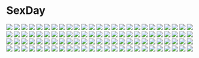 # SexDay
![](https://konachan.com/jpeg/2558293e718789615820ff913a99aac7/Konachan.com%20-%20244011%20bow%20breasts%20butterfly%20fan%20gray_hair%20green_eyes%20hat%20headband%20long_hair%20myon%20petals%20pink_eyes%20pink_hair%20ribbons%20short_hair%20skirt%20sword%20touhou%20weapon.jpg)
![](https://konachan.com/jpeg/361938b6906a000962d4707243e1179c/Konachan.com%20-%20150872%20all_male%20book%20brown_hair%20death_note%20male%20noctiscinema%20red_eyes%20shirt%20short_hair%20tie%20yagami_light.jpg)
![](https://konachan.com/image/35b1c114cc274905f8058d85826d680e/Konachan.com%20-%20183273%20ebi_193%20touhou%20yakumo_yukari.jpg)
![](https://konachan.com/image/0f0bfc088c4cb6f08602e0f29ac2c4a4/Konachan.com%20-%20162160%20breasts%20cleavage%20dangan_neko%20vocaloid%20yowane_haku.jpg)
![](https://konachan.com/jpeg/867f97db77b01b9b98680f1e076081ba/Konachan.com%20-%20187031%20ass%20breasts%20game_cg%20inamori_chizuru%20long_hair%20pajamas%20panties%20pink_eyes%20red_hair%20rinka_%28yuyutei%29%20softhouse-seal%20teddy_bear%20underwear.jpg)
![](https://konachan.com/image/95ea3d52faba1283cb453fb0b3447583/Konachan.com%20-%20178888%20blush%20deadline%20dress%20fantasista_doll%20glasses%20hat%20nohohon%20nurse%20nyama%20pantyhose%20petite%20shiinomi%20tarte_%28fantasista_doll%29%20thighhighs%20wink.jpg)
![](https://konachan.com/jpeg/024e825eead3bece477b5653ed911f4a/Konachan.com%20-%20280482%20bikini%20black_hair%20blue_eyes%20breast_hold%20breasts%20hat%20long_hair%20original%20pecco_chan%20swimsuit%20water%20waterfall%20wet.jpg)
![](https://konachan.com/jpeg/0f47f9263029e5455a1abe565c6041e2/Konachan.com%20-%20295410%20apple228%20brown_hair%20crying%20dress%20goth-loli%20lolita_fashion%20long_hair%20original%20purple_eyes%20rain%20tears%20umbrella%20water.jpg)
![](https://konachan.com/image/ecbb2090e5655841c56ad57d24eb0994/Konachan.com%20-%2015309%20galaxy_angel%20milfeulle_sakuraba%20ranpha_franboise.jpg)
![](https://konachan.com/image/3eab8e52b899bed2250ceb2329040143/Konachan.com%20-%20132249%20amami_haruka%20idolmaster.jpg)
![](https://konachan.com/image/518111602f62d5e63180ed4f720e2a01/Konachan.com%20-%2013572%20calendar%20louise_fran%C3%A7oise_le_blanc_de_la_valli%C3%A8re%20nipples%20open_shirt%20panties%20pink_hair%20thighhighs%20underwear%20vector%20wave_ride%20zero_no_tsukaima.jpg)
![](https://konachan.com/jpeg/0b5f34c2ea263514272e46e9aefe3bbb/Konachan.com%20-%2082793%20kikuchi_seiji%20open_shirt%20tagme.jpg)
![](https://konachan.com/image/2221bd8f3d7276830efbe0b758459f49/Konachan.com%20-%20152657%20animal_ears%20bunny_ears%20bunnygirl%20calendar%20guitar%20hapymaher%20hasuno_saki%20instrument%20koku%20naitou_maia%20panties%20stockings%20tail%20thighhighs%20underwear.jpg)
![](https://konachan.com/jpeg/e9124584117205e47044a424bf05b46b/Konachan.com%20-%2019871%20blonde_hair%20green_eyes%20hina_ichigo%20rozen_maiden.jpg)
![](https://konachan.com/jpeg/a30af562f94e4ff203e047aef99c8f61/Konachan.com%20-%20222701%20angel%20blonde_hair%20nude%20original%20phantania%20red_eyes%20short_hair%20tears%20white%20wings.jpg)
![](https://konachan.com/image/4fea9469450a348bb2778fbe0ac5dceb/Konachan.com%20-%2022783%20natsume_maya%20tenjou_tenge.jpg)
![](https://konachan.com/image/a4f48dd88952113c12178283aef2b30f/Konachan.com%20-%20255906%20ass%20barefoot%20blonde_hair%20blush%20bow%20fate_grand_order%20fate_%28series%29%20loli%20long_hair%20magic%20panties%20red_eyes%20tagme_%28artist%29%20teddy_bear%20underwear%20white.jpg)
![](https://konachan.com/image/b791d49af7d4afcdd73263d33286f9bb/Konachan.com%20-%207550%20animal_ears%20catgirl%20houden_eizou%20white.jpg)
![](https://konachan.com/jpeg/682b92c6d6f463297d4fd666979e799a/Konachan.com%20-%20273850%20annin_doufu%20blonde_hair%20building%20city%20clouds%20flowers%20green_eyes%20idolmaster%20long_hair%20necklace%20paper%20satou_shin%20skirt%20sky%20twintails.jpg)
![](https://konachan.com/image/c931d737ff5990de7bd7a5a1ce9febcd/Konachan.com%20-%20199209%20animal%20bird%20black%20black_hair%20choker%20cross%20dress%20goth-loli%20lolita_fashion%20long_hair%20original%20pixiv_fantasia%20red_eyes%20swd3e2%20sword%20weapon.jpg)
![](https://konachan.com/jpeg/93bb5031d9d4ed7e5c8a4a7c738a4034/Konachan.com%20-%20279874%20ardenlolo%20brown_eyes%20brown_hair%20food%20original%20school_uniform%20short_hair%20tree%20watermark.jpg)
![](https://konachan.com/image/08bd39ba3edf10aab3d61a97e9bc75f5/Konachan.com%20-%2022314%20kirisame_marisa%20touhou%20witch.jpg)
![](https://konachan.com/image/9b243d9f1caba6d3c6137026dd395b15/Konachan.com%20-%20179670%20boots%20brown_eyes%20brown_hair%20glasses%20gloves%20hat%20katana%20kikivi%20long_hair%20original%20sword%20thighhighs%20weapon.jpg)
![](https://konachan.com/jpeg/5aa3cf51387fd46ce7ccffc29501bb7c/Konachan.com%20-%20165911%20breasts%20censored%20cum%20game_cg%20green_eyes%20maki_yahiro%20nipples%20no_bra%20nopan%20pink_hair%20pussy%20pussy_juice%20school_uniform%20thighhighs%20twintails.jpg)
![](https://konachan.com/image/6b9932bcc962230370acd022ab007fb3/Konachan.com%20-%20230909%20ass%20black_hair%20boots%20breasts%20brown_eyes%20cangkong%20cleavage%20mikasa_ackerman%20panties%20short_hair%20skirt%20sunset%20sword%20thighhighs%20underwear%20uniform%20weapon.jpg)
![](https://konachan.com/image/c717bb7972bd1231b1d0f168169d5e1b/Konachan.com%20-%20219141%20kagamine_len%20kagamine_rin%20launch%20male%20mirror%20reflection%20vocaloid.jpg)
![](https://konachan.com/jpeg/04f6d7791697f92abac62951885ace6e/Konachan.com%20-%20214556%20blonde_hair%20blush%20fang%20food%20fooyuta%20granblue_fantasy%20loli%20long_hair%20pointed_ears%20shingeki_no_bahamut%20vampire%20vampy%20wings.jpg)
![](https://konachan.com/image/45a2cf1bbff3d6836336476564749dcd/Konachan.com%20-%2074622%20landscape%20original%20petals%20pink%20scenic%20sky%20tagme%20tree.jpg)
![](https://konachan.com/image/b23346fcdf97754857162b77cc830dba/Konachan.com%20-%2095984%20blonde_hair%20bow%20chain%20horns%20ibuki_suika%20nishikou_meri%20panties%20purple_eyes%20thighhighs%20touhou%20underwear%20undressing.jpg)
![](https://konachan.com/image/e35e7e9a6774df1ba1d97b9cb17f3942/Konachan.com%20-%20183462%20blush%20breasts%20mameshiba%20nipples%20nude%20pubic_hair%20saten_ruiko%20to_aru_kagaku_no_railgun%20to_aru_majutsu_no_index.jpg)
![](https://konachan.com/image/ecf4d1b71c912aed60ef06be4ae320f1/Konachan.com%20-%2082492%20blonde_hair%20headphones%20kagamine_rin%20vocaloid%20yamadori_yoshitomo.jpg)
![](https://konachan.com/jpeg/4b98980436e7a87aee5804cd2fe512cf/Konachan.com%20-%20187218%202girls%20animal%20ass%20blush%20kneehighs%20loli%20long_hair%20navel%20nopan%20original%20panties%20penguin%20pink_hair%20shark%20skirt%20tears%20thighhighs%20twintails%20underwear%20youm.jpg)
![](https://konachan.com/jpeg/1415b65f2c7253dba99d4e9d17596dc9/Konachan.com%20-%20239547%20animal_ears%20autumn%20blonde_hair%20blush%20bow%20catgirl%20clouds%20dress%20fang%20headdress%20leaves%20long_hair%20maid%20nanairo_fuusen%20red_eyes%20sky%20tail%20thighhighs%20tree.jpg)
![](https://konachan.com/image/195327de5dd3ffe9b22458aced33e6ad/Konachan.com%20-%20140324%20aikura_%28twilight_dusk%29%20hatsune_miku%20miku_append%20vocaloid.jpg)
![](https://konachan.com/jpeg/ddc58cd6aac263bc599496adfe15a94b/Konachan.com%20-%20198749%20bodysuit%20dark%20dragonball%20fire%20freezer%20frieza%20logo%20mask%20tail.jpg)
![](https://konachan.com/image/5a44f84497bcf54f5f49c7a624e0d88d/Konachan.com%20-%20155596%20animal_ears%20bunny_ears%20bunnygirl%20kuro_suto_sukii%20long_hair%20pantyhose%20pink_hair%20red_eyes%20reisen_udongein_inaba%20skirt%20tie%20touhou%20zoom_layer.jpg)
![](https://konachan.com/jpeg/e4b240bf2cdf23dc8b3bef55aae503cd/Konachan.com%20-%2044409%20aoba_tsugumi%20kannagi_crazy_shrine_maidens%20nagi%20school_uniform.jpg)
![](https://konachan.com/image/1c977ce4eba8de7aeb8c01f2e522c7b8/Konachan.com%20-%2016132%20iwakura_lain%20serial_experiments_lain.jpg)
![](https://konachan.com/image/fe25dc920f247c006ecc9f2951d32b9f/Konachan.com%20-%20115186%20bunny%20segnoj.jpg)
![](https://konachan.com/jpeg/f2de771e9e42f7c470effa029f39ab02/Konachan.com%20-%20303212%20aqua_eyes%20blush%20breasts%20bunny_ears%20censored%20hoodie%20navel%20nipples%20no_bra%20nopan%20original%20otokuyou%20pussy%20shirt_lift%20short_hair%20stockings%20white%20white_hair.jpg)
![](https://konachan.com/image/595557e94730d196d93d33bf13836e72/Konachan.com%20-%20241009%205240mosu%20blush%20food%20gabriel_dropout%20ice_cream%20kneehighs%20park%20purple_eyes%20red_hair%20satanichia_kurumizawa_mcdowell%20school_uniform%20short_hair%20skirt%20tie.jpg)
![](https://konachan.com/jpeg/7073f9c54197ed9bfd3df5391929976b/Konachan.com%20-%20297202%20dress%20houchi_shoujo%20kneehighs%20twintails%20ushiwakamaru_%28houchi_shoujo%29%20vonokim%20water%20yellow_eyes.jpg)
![](https://konachan.com/image/11a04e9ea74baf4206adbd3a3d84c6a5/Konachan.com%20-%20171179%20blush%20breast_hold%20breasts%20headband%20logo%20long_hair%20nipples%20no_bra%20open_shirt%20panties%20purple_eyes%20red_hair%20socks%20tenmaso%20underwear%20watermark%20whirlpool.jpg)
![](https://konachan.com/image/7220e96a33f2b06d63fb72410f7fc302/Konachan.com%20-%20204562%20ass%20blonde_hair%20blue_eyes%20breasts%20crown%20jpeg_artifacts%20long_hair%20navel%20nipples%20nude%20princess_peach%20sigurdhosenfeld%20super_mario.jpg)
![](https://konachan.com/image/767e16e67eb33f69c23aa4ddf2458b07/Konachan.com%20-%2083688%20all_male%20archer%20blood%20emiya_shirou%20fate_%28series%29%20fate_stay_night%20katana%20male%20skyt2%20sword%20weapon.jpg)
![](https://konachan.com/jpeg/87df9bc7211de5caf2074d28a8db1e06/Konachan.com%20-%20278095%20aqua_eyes%20aqua_hair%20braids%20chinese_clothes%20chinese_dress%20dress%20hatsune_miku%20long_hair%20sourxuan%20thighhighs%20twintails%20vocaloid.jpg)
![](https://konachan.com/image/1717f337d5976795c7ce0d62b3bdd325/Konachan.com%20-%2092154%20bloody_rondo%20tagme.jpg)
![](https://konachan.com/image/bbbb2186baf878f130a05882ccd6fceb/Konachan.com%20-%20184891%20bou_nin%20original.jpg)
![](https://konachan.com/jpeg/86eecb8157df93df5d07d5dc71bb11cd/Konachan.com%20-%20183677%20boots%20eushully%20game_cg%20ikusa_megami%20long_hair%20navel%20panties%20spread_legs%20underwear.jpg)
![](https://konachan.com/image/239f6cfe7b486ff867138bba6d2bc32d/Konachan.com%20-%20194408%20animal_ears%20bunny_ears%20bunnygirl%20long_hair%20pink_eyes%20pink_hair%20reisen_udongein_inaba%20skirt%20tenmasa22%20thighhighs%20touhou.jpg)
![](https://konachan.com/image/8f85840fe23c627d0e91d08f5c820992/Konachan.com%20-%20135662%20bed%20blush%20d_chara_mail%20dmm%20maid%20minatsuki_arumi%20panties%20skirt%20skirt_lift%20stockings%20thighhighs%20underwear.jpg)
![](https://konachan.com/jpeg/2feba43aac5d820981558226d4ef146d/Konachan.com%20-%20238764%20blonde_hair%20blush%20bow%20bra%20breasts%20drink%20game_cg%20green_eyes%20headdress%20korie_riko%20long_hair%20maid%20navel%20nipples%20no_bra%20nopan%20nude%20panties%20underwear%20wet.jpg)
![](https://konachan.com/image/03f78e63ee0fba4209e5eda3e185465d/Konachan.com%20-%2070680%20hatsune_miku%20twintails%20vocaloid.jpg)
![](https://konachan.com/jpeg/171a90c50cbe909660f84ecc2e61e82c/Konachan.com%20-%2097580%20blush%20breasts%20censored%20game_cg%20ko%7Echa%20nipples%20nude%20penis%20purple_eyes%20purple_hair%20pussy%20pussy_juice%20sex%20tenjo_kikyou%20windmill_%28company%29.jpg)
![](https://konachan.com/jpeg/54715e0394313065af01b60508e59f6b/Konachan.com%20-%2069364%20blue_hair%20cherry_blossoms%20clouds%20flowers%20idolmaster%20kisaragi_chihaya%20komi_zumiko%20petals%20school_uniform%20sky%20yellow_eyes.jpg)
![](https://konachan.com/image/b73e752d75240d7540f06c7f8f3a8d38/Konachan.com%20-%2021570%20shinki%20touhou.jpg)
![](https://konachan.com/image/d98617402fbdeb9d0722a0714dff75cb/Konachan.com%20-%20211421%20enka_%28aknne%29%20gumi%20vocaloid.jpg)
![](https://konachan.com/image/e080f291d739ac0e03fc9a20f33bd9a0/Konachan.com%20-%20298579%202girls%20animal_ears%20arknights%20blonde_hair%20brown_hair%20bxr%20eyjafjalla_%28arknights%29%20horns%20ifrit_%28arknights%29%20long_hair%20orange_eyes%20purple_eyes.jpg)
![](https://konachan.com/image/0df8fda2426cdc44d191b0e3fa68bf7c/Konachan.com%20-%2060068%20akiyama_mio%20black_hair%20blush%20breasts%20k-on%21%20long_hair%20nipples%20open_shirt%20panties%20underwear.jpg)
![](https://konachan.com/image/3960383bdacce078ecd58c7def52ed92/Konachan.com%20-%20194376%20arsenixc%20building%20flowers%20night%20nobody%20original%20scenic%20tree.jpg)
![](https://konachan.com/image/6d619d0079e763b2521eb740115a7617/Konachan.com%20-%20282968%20animal%20brown_eyes%20brown_hair%20building%20cat%20domotolain%20dress%20flowers%20leaves%20original%20reflection%20short_hair%20skirt%20stairs%20tree%20umbrella.jpg)
![](https://konachan.com/image/62ec4ae847afd4bfa45f2dda9871fa44/Konachan.com%20-%2066653%20gumi%20vocaloid.jpg)
![](https://konachan.com/image/5de70dc893813a932344f9246cb19613/Konachan.com%20-%2051175%20hatsune_miku%20vocaloid.jpg)
![](https://konachan.com/image/851bb0fab3c68a552f78bf6ee8af581c/Konachan.com%20-%20285588%20ass%20bed%20brown_hair%20classmate_to_sex_zanmai%20green_eyes%20panties%20school_uniform%20short_hair%20skirt%20skirt_lift%20sumiyao_%28amam%29%20underwear.jpg)
![](https://konachan.com/jpeg/d8b498aad3966b872a252206f8fde3dc/Konachan.com%20-%20246958%20animal_ears%20bakemonogatari%20barefoot%20blonde_hair%20blush%20dress%20fang%20loli%20long_hair%20monogatari_%28series%29%20oshino_shinobu%20transparent%20vector%20yellow_eyes.jpg)
![](https://konachan.com/image/093c47081d3167a65d14a5a65f566402/Konachan.com%20-%2018703%20onegai.jpg)
![](https://konachan.com/image/1109b2035ef79202edff7eeb9326c15e/Konachan.com%20-%20175734%20blue_eyes%20blue_hair%20dress%20goomrrat%20league_of_legends%20long_hair%20sona_buvelle%20twintails.jpg)
![](https://konachan.com/image/a729a3bd5a337e7d6c746f4081e9a41e/Konachan.com%20-%2034233%20animal_ears%20brown_eyes%20brown_hair%20catgirl%20school_uniform%20thighhighs%20tomoya_kankurou%20white%20wink.jpg)
![](https://konachan.com/jpeg/d52b0ab1eb71e2f4a75408b1c28a4e21/Konachan.com%20-%20127338%20game_cg%20hiyoko_strike%21%20kagami_utakata%20pink_hair%20school_uniform%20yasuyuki.jpg)
![](https://konachan.com/image/13dbac888d7173cdca571b24876a7beb/Konachan.com%20-%20259848%20animal_ears%20blood%20chikuwabuta%20japanese_clothes%20long_hair%20miko%20original%20purple_eyes%20purple_hair%20stockings%20weapon.jpg)
![](https://konachan.com/jpeg/86388cd31e4b0522fe73c8e2215975a3/Konachan.com%20-%20169265%20black_hair%20blue_eyes%20breasts%20ch%40r%20game_cg%20gleam_garden_no_shoujo%20izumi_sakurako%20long_hair%20navel%20nipples%20no_bra%20panties%20topless%20towel%20underwear%20wet.jpg)
![](https://konachan.com/jpeg/fae4d943f943ea10a171f40c49c13b9e/Konachan.com%20-%20164273%20haruu_shun%20kagerou_project%20konoha_%28kagerou_project%29.jpg)
![](https://konachan.com/image/4d05058df2bc5dcbc0d90a9604cf0f12/Konachan.com%20-%2020264%20haibane_renmei.jpg)
![](https://konachan.com/jpeg/e2c27a3f4e05699dc68db4dc9c6a6f71/Konachan.com%20-%20160813%20breasts%20brown_eyes%20brown_hair%20green_hair%20hat%20kazami_yuuka%20ke-ta%20nipples%20panties%20scan%20shameimaru_aya%20short_hair%20topless%20touhou%20underwear%20yuri.jpg)
![](https://konachan.com/image/8ff67c2b720445bb73c0b2bc5fdbed70/Konachan.com%20-%2084825%20black_rock_shooter%20kuroi_mato%20rokuroku%20scar%20stars.jpg)
![](https://konachan.com/image/870752f49523f3bb21b67a07d7a0189e/Konachan.com%20-%20251197%202girls%20black_eyes%20blonde_hair%20brown_hair%20cropped%20dress%20flowers%20kakmxxxny06%20long_hair%20original%20shoujo_ai%20yellow_eyes.jpg)
![](https://konachan.com/image/7cfb76af5ebde0c616674808a42425e9/Konachan.com%20-%2034932%20inuyasha%20kikyo%20kikyou.jpg)
![](https://konachan.com/image/6f6b18d6ad843718611fe9af7b0c5a13/Konachan.com%20-%2092783%20koutaro.jpg)
![](https://konachan.com/jpeg/79b5a317195fb84e5e9943e6b396a48a/Konachan.com%20-%20120376%20bath%20black_hair%20breast_grab%20breasts%20brown_hair%20dare_ga_koroshita_komadori_wo%20game_cg%20kawano_ran%20mahiro_takeumi%20nipples%20nude%20ugi_kotori%20yuri.jpg)
![](https://konachan.com/jpeg/29f80c05c8b818ff7aebe13c8430e42f/Konachan.com%20-%20303893%20animal_ears%20breasts%20brown_eyes%20bunny_ears%20bunnygirl%20cameltoe%20dark_skin%20final_fantasy%20gradient%20long_hair%20navel%20pantyhose%20pengnangehao%20viera%20white_hair.jpg)
![](https://konachan.com/image/c76a97706ebf9a5a56720a168d425f43/Konachan.com%20-%2037961%20breasts%20censored%20cum%20knight_%28ragnarok_online%29%20ragnarok_online.jpg)
![](https://konachan.com/jpeg/da6123863b94dad74962526d774c9c5e/Konachan.com%20-%2096260%20blush%20cube%20inugahora_an%20pink_hair%20scan%20short_hair%20wink%20your_diary%20yua.jpg)
![](https://konachan.com/jpeg/0afea293c7e3c68a78b139b98ec08913/Konachan.com%20-%20114426%20nyx%20queen%27s_blade.jpg)
![](https://konachan.com/jpeg/16c4cb4d82ad284da35429bd9f3500fc/Konachan.com%20-%2060325%20animal%20cake%20cat%20elbow_gloves%20food%20girls_avenue%20gloves%20halloween%20misaki_kurehito%20panties%20pointed_ears%20pumpkin%20tail%20thighhighs%20underwear.jpg)
![](https://konachan.com/jpeg/964cbfcd9e150abbefafb8f57bc61f5f/Konachan.com%20-%20287818%202girls%20bandaid%20blush%20breasts%20brown_hair%20food%20ice_cream%20loli%20long_hair%20navel%20nipple_slip%20nude%20panty_pull%20popsicle%20scan%20twintails%20yellow_eyes.jpg)
![](https://konachan.com/image/ebfe571009da3a28e8b11fece3ace191/Konachan.com%20-%2089792%20baldr_sky%20gilbert%20gregory%20kikuchi_seiji%20sibyl_of_dominion.jpg)
![](https://konachan.com/image/39582a5dbf4c45ecc90635aeb1008b85/Konachan.com%20-%2021076%20houraisan_kaguya%20touhou.jpg)
![](https://konachan.com/image/3bf8b305b0f6d0c1390d584d8c126f6e/Konachan.com%20-%20294597%20angel%20anthropomorphism%20aqua_eyes%20breasts%20dress%20green_hair%20kantai_collection%20long_hair%20no_bra%20ponytail%20signed%20white%20wings%20yamakaze_%28kancolle%29.jpg)
![](https://konachan.com/image/2ce2a9a936e2154a52ba36df53134693/Konachan.com%20-%20101608%20fractale%20nessa%20nukunuku_%28hinataboltuko%29.jpg)
![](https://konachan.com/jpeg/47958fb94a0bc2f7125781c0294dbf07/Konachan.com%20-%2066941%20maid%20nanao_naru%20ribbons%20twintails.jpg)
![](https://konachan.com/image/d000c48aa95a85ff14424661de9a7b6e/Konachan.com%20-%2057513%20hatsune_miku%20vocaloid.jpg)
![](https://konachan.com/image/33c43ea4462752b75bded693808e2f44/Konachan.com%20-%2042638%20alicia_florence%20aria%20mizunashi_akari.jpg)
![](https://konachan.com/jpeg/5295e3e2a573d7e25b421ae136af3602/Konachan.com%20-%20173421%202girls%20book%20bow%20brown_eyes%20brown_hair%20fan%20guitar%20instrument%20kacchuu%20original%20school_uniform%20short_hair.jpg)
![](https://konachan.com/jpeg/3023cd1e5f5bc049bd716486cdc008ba/Konachan.com%20-%20166936%20black_hair%20blush%20boots%20hat%20panties%20red_eyes%20shameimaru_aya%20short_hair%20skirt%20tatsuya_%28guild%29%20touhou%20underwear.jpg)
![](https://konachan.com/image/6120859d2b18f141439fd797d2be072b/Konachan.com%20-%20294444%20blindfold%20blush%20bow%20breasts%20censored%20flowers%20gloves%20halloween%20hat%20nipples%20original%20panties%20penis%20pumpkin%20rose%20sblack%20stockings%20underwear%20witch_hat.jpg)
![](https://konachan.com/image/717fc273390ca82c085f80cede4a1031/Konachan.com%20-%20289155%20anthropomorphism%20brown_hair%20girls_frontline%20gun%20junp%20long_hair%20pantyhose%20scar%20skirt%20torn_clothes%20ump-45_%28girls_frontline%29%20weapon%20wink%20yellow_eyes.jpg)
![](https://konachan.com/jpeg/e37799a6a0b540252b83e5db71832385/Konachan.com%20-%20123427%20black_hair%20blush%20game_cg%20kisaragi_myau%20long_hair%20nanami_shion%20school_uniform%20seifuku_tenshi%20wings.jpg)
![](https://konachan.com/image/43fbdf5c4245fb205f99e045c6cf1e6b/Konachan.com%20-%20104271%205pb_%28hyperdimension_neptunia%29%20hyperdimension_neptunia_mk2.jpg)
![](https://konachan.com/image/54df5a31fff9b103b0cbd0715e16efc2/Konachan.com%20-%20254860%20animal%20bird%20celestia_%28wlop%29%20cross%20dress%20ghostblade%20logo%20pointed_ears%20reflection%20skirt_lift%20sword%20watermark%20weapon%20wlop.jpg)
![](https://konachan.com/jpeg/335a36ccd07c3f564a07f9e04946b557/Konachan.com%20-%20260457%20animal_ears%20anthropomorphism%20azur_lane%20blonde_hair%20gloves%20long_hair%20sword%20tagme_%28artist%29%20uniform%20warspite_%28azur_lane%29%20water%20weapon.jpg)
